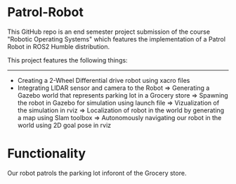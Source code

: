 # Patrol-Robot
This GitHub repo is an end semester project submission of the course "Robotic Operating Systems" which features the implementation of a Patrol Robot in ROS2 Humble distribution.

This project features the following things:
***
 * Creating a 2-Wheel Differential drive robot using xacro files
 * Integrating LIDAR sensor and camera to the Robot
        => Generating a Gazebo world that represents parking lot in a Grocery store
        => Spawning the robot in Gazebo for simulation using launch file
        => Vizualization of the simulation in rviz 
        => Localization of robot in the world by generating a map using Slam toolbox
        => Autonomously navigating our robot in the world using 2D goal pose in rviz

# Functionality
Our robot patrols the parking lot inforont of the Grocery store.
